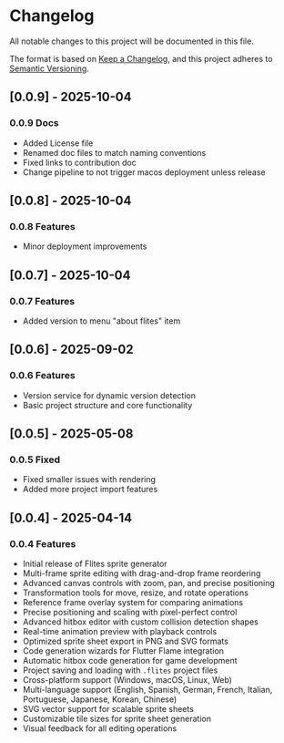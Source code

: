 # Changelog

All notable changes to this project will be documented in this file.

The format is based on [Keep a Changelog](https://keepachangelog.com/en/1.0.0/),
and this project adheres to [Semantic Versioning](https://semver.org/spec/v2.0.0.html).

## [0.0.9] - 2025-10-04

### 0.0.9 Docs

- Added License file
- Renamed doc files to match naming conventions
- Fixed links to contribution doc
- Change pipeline to not trigger macos deployment unless release

## [0.0.8] - 2025-10-04

### 0.0.8 Features

- Minor deployment improvements

## [0.0.7] - 2025-10-04

### 0.0.7 Features

- Added version to menu "about flites" item

## [0.0.6] - 2025-09-02

### 0.0.6 Features

- Version service for dynamic version detection
- Basic project structure and core functionality

## [0.0.5] - 2025-05-08

### 0.0.5 Fixed

- Fixed smaller issues with rendering
- Added more project import features

## [0.0.4] - 2025-04-14

### 0.0.4 Features

- Initial release of Flites sprite generator
- Multi-frame sprite editing with drag-and-drop frame reordering
- Advanced canvas controls with zoom, pan, and precise positioning
- Transformation tools for move, resize, and rotate operations
- Reference frame overlay system for comparing animations
- Precise positioning and scaling with pixel-perfect control
- Advanced hitbox editor with custom collision detection shapes
- Real-time animation preview with playback controls
- Optimized sprite sheet export in PNG and SVG formats
- Code generation wizards for Flutter Flame integration
- Automatic hitbox code generation for game development
- Project saving and loading with `.flites` project files
- Cross-platform support (Windows, macOS, Linux, Web)
- Multi-language support (English, Spanish, German, French, Italian, Portuguese, Japanese, Korean, Chinese)
- SVG vector support for scalable sprite sheets
- Customizable tile sizes for sprite sheet generation
- Visual feedback for all editing operations
